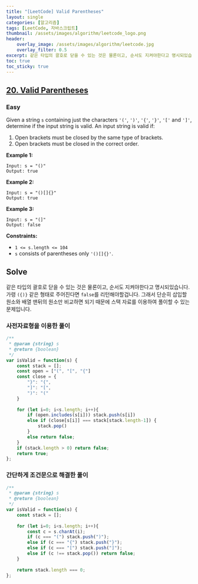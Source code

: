 ```yaml
---
title: "[LeetCode] Valid Parentheses"
layout: single
categories: [알고리즘]
tags: [LeetCode, 자바스크립트]
thumbnail: /assets/images/algorithm/leetcode_logo.png
header:
    overlay_image: /assets/images/algorithm/leetcode.jpg
    overlay_filter: 0.5
excerpt: 같은 타입의 괄호로 닫을 수 있는 것은 물론이고, 순서도 지켜야한다고 명시되있습니다. 가령 `({)}` 같은 형태로 주어진다면 `false`를 리턴해야할겁니다. 그래서 단순히 삽입할 원소와 배열 맨뒤의 원소만 비교하면 되기 때문에 스택 자료를 이용하여 풀이할 수 있는 문제입니다.
toc: true
toc_sticky: true
---
```


## [20. Valid Parentheses](https://leetcode.com/problems/valid-parentheses/)
### **Easy**

Given a string `s` containing just the characters `'('`, `')'`, `'{'`, `'}'`, `'['` and `']'`, determine if the input string is valid.
An input string is valid if:
1. Open brackets must be closed by the same type of brackets.
2. Open brackets must be closed in the correct order.

**Example 1:**
```
Input: s = "()"
Output: true
```
**Example 2:**
```
Input: s = "()[]{}"
Output: true
```
**Example 3:**
```
Input: s = "(]"
Output: false
```
**Constraints:**
- `1 <= s.length <= 104`
- `s` consists of parentheses only `'()[]{}'`.

## Solve

같은 타입의 괄호로 닫을 수 있는 것은 물론이고, 순서도 지켜야한다고 명시되있습니다. 가령 `({)}` 같은 형태로 주어진다면 `false`를 리턴해야할겁니다. 그래서 단순히 삽입할 원소와 배열 맨뒤의 원소만 비교하면 되기 때문에 스택 자료를 이용하여 풀이할 수 있는 문제입니다.

### 사전자료형을 이용한 풀이

```jsx
/**
 * @param {string} s
 * @return {boolean}
 */
var isValid = function(s) {
    const stack = [];
    const open = ["(", "[", "{"]
    const close = {
        "}": "{",
        "]": "[",
        ")": "("
    }
    
    for (let i=0; i<s.length; i++){
        if (open.includes(s[i])) stack.push(s[i])
        else if (close[s[i]] === stack[stack.length-1]) {
            stack.pop()
        }
        else return false;
    }
    if (stack.length > 0) return false;
    return true;
};
```

### 간단하게 조건문으로 해결한 풀이

```jsx
/**
 * @param {string} s
 * @return {boolean}
 */
var isValid = function(s) {
    const stack = [];
    
    for (let i=0; i<s.length; i++){
        const c = s.charAt(i);
        if (c === "(") stack.push(")");
        else if (c === "{") stack.push("}");
        else if (c === "[") stack.push("]");
        else if (c !== stack.pop()) return false;
    }
    
    return stack.length === 0;
};
```


